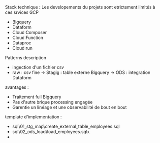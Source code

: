 Stack technique :
Les developements du projets sont etrictement limités à ces srvices GCP
 - Bigquery
 - Dataform
 - Cloud Composer
 - Cloud Function
 - Dataproc
 - Cloud run
 
 
Patterns
 description
 - ingection d'un fichier csv
 - raw : csv fine -> Stagig : table externe Bigquery -> ODS : integration Dataform
  
 avantages :
 - Traitement full Bigquery
 - Pas d'autre brique processing engagée
 - Garentie un linéage et une observabilité de bout en bout
 
 template d'implementation :
  - sql\01_stg_map\create_external_table_employees.sql
  - sql\02_ods_load\load_employees.sqlx
  - 